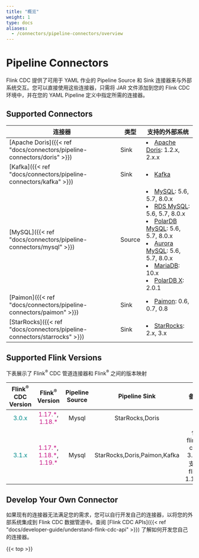 ```yaml
---
title: "概览"
weight: 1
type: docs
aliases:
  - /connectors/pipeline-connectors/overview
---
```

<!--
Licensed to the Apache Software Foundation (ASF) under one
or more contributor license agreements.  See the NOTICE file
distributed with this work for additional information
regarding copyright ownership.  The ASF licenses this file
to you under the Apache License, Version 2.0 (the
"License"); you may not use this file except in compliance
with the License.  You may obtain a copy of the License at

  http://www.apache.org/licenses/LICENSE-2.0

Unless required by applicable law or agreed to in writing,
software distributed under the License is distributed on an
"AS IS" BASIS, WITHOUT WARRANTIES OR CONDITIONS OF ANY
KIND, either express or implied.  See the License for the
specific language governing permissions and limitations
under the License.
-->

# Pipeline Connectors

Flink CDC 提供了可用于 YAML 作业的 Pipeline Source 和 Sink 连接器来与外部系统交互。您可以直接使用这些连接器，只需将 JAR 文件添加到您的 Flink CDC 环境中，并在您的 YAML Pipeline 定义中指定所需的连接器。

## Supported Connectors

| 连接器                                                                      | 类型     | 支持的外部系统                                                                                                                                                                                                                                                                                                                                                                                                | 
|--------------------------------------------------------------------------|--------|--------------------------------------------------------------------------------------------------------------------------------------------------------------------------------------------------------------------------------------------------------------------------------------------------------------------------------------------------------------------------------------------------------|
| [Apache Doris]({{< ref "docs/connectors/pipeline-connectors/doris" >}})  | Sink   | <li> [Apache Doris](https://doris.apache.org/): 1.2.x, 2.x.x                                                                                                                                                                                                                                                                                                                                           | 
| [Kafka]({{< ref "docs/connectors/pipeline-connectors/kafka" >}})         | Sink   | <li> [Kafka](https://kafka.apache.org/)                                                                                                                                                                                                                                                                                                                                                                | 
| [MySQL]({{< ref "docs/connectors/pipeline-connectors/mysql" >}})         | Source | <li> [MySQL](https://dev.mysql.com/doc): 5.6, 5.7, 8.0.x <li> [RDS MySQL](https://www.aliyun.com/product/rds/mysql): 5.6, 5.7, 8.0.x <li> [PolarDB MySQL](https://www.aliyun.com/product/polardb): 5.6, 5.7, 8.0.x <li> [Aurora MySQL](https://aws.amazon.com/cn/rds/aurora): 5.6, 5.7, 8.0.x <li> [MariaDB](https://mariadb.org): 10.x <li> [PolarDB X](https://github.com/ApsaraDB/galaxysql): 2.0.1 | 
| [Paimon]({{< ref "docs/connectors/pipeline-connectors/paimon" >}})       | Sink   | <li> [Paimon](https://paimon.apache.org/): 0.6, 0.7, 0.8                                                                                                                                                                                                                                                                                                                                               |
| [StarRocks]({{< ref "docs/connectors/pipeline-connectors/starrocks" >}}) | Sink   | <li> [StarRocks](https://www.starrocks.io/): 2.x, 3.x                                                                                                                                                                                                                                                                                                                                                  |

## Supported Flink Versions
下表展示了 Flink<sup>®</sup> CDC 管道连接器和 Flink<sup>®</sup> 之间的版本映射

|    Flink<sup>®</sup> CDC Version    |                                                        Flink<sup>®</sup> Version                                                         |  Pipeline Source  |          Pipeline Sink          |                备注                 |
|:-----------------------------------:|:----------------------------------------------------------------------------------------------------------------------------------------:|:-----------------:|:-------------------------------:|:---------------------------------:|
| <font color="DarkCyan">3.0.x</font> |                        <font color="MediumVioletRed">1.17.\*</font>, <font color="MediumVioletRed">1.18.\*</font>                        |       Mysql       |         StarRocks,Doris         |                                   |
| <font color="DarkCyan">3.1.x</font> | <font color="MediumVioletRed">1.17.\*</font>, <font color="MediumVioletRed">1.18.\*</font>, <font color="MediumVioletRed">1.19.\*</font> |       Mysql       |  StarRocks,Doris,Paimon,Kafka   | 仅 flink-cdc 3.1.1 支持 flink 1.19.* |

## Develop Your Own Connector

如果现有的连接器无法满足您的需求，您可以自行开发自己的连接器，以将您的外部系统集成到 Flink CDC 数据管道中。查阅 [Flink CDC APIs]({{< ref "docs/developer-guide/understand-flink-cdc-api" >}}) 了解如何开发您自己的连接器。

{{< top >}}
